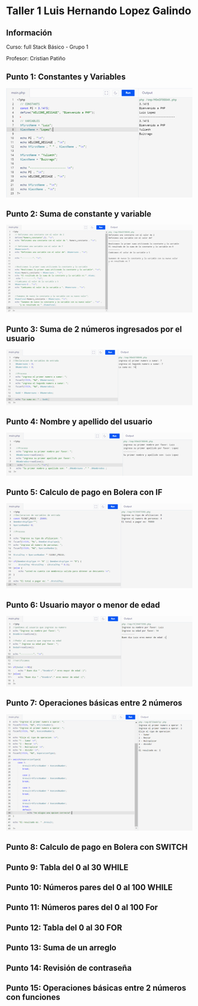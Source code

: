 <h1>Taller 1 Luis Hernando Lopez Galindo </h1>

<h2> Información</h2>
<p>Curso: full Stack Básico - Grupo 1 </p>
<p>Profesor: Cristian Patiño</p>

<h2> Punto 1: Constantes y Variables</h2>
<img src="./public/images/Punto_1.png" alt="Punto_1">
<h2> Punto 2: Suma de constante y variable</h2>
<img src="./public/images/Punto_2.png" alt="Punto_2">
<h2> Punto 3: Suma de 2 números ingresados por el usuario</h2>
<img src="./public/images/Punto_3.png" alt="Punto_3">
<h2> Punto 4: Nombre y apellido del usuario</h2>
<img src="./public/images/Punto_4.png" alt="Punto_4">
<h2> Punto 5: Calculo de pago en Bolera con IF</h2>
<img src="./public/images/Punto_5.png" alt="Punto_5">
<h2> Punto 6: Usuario mayor o menor de edad</h2>
<img src="./public/images/Punto_6.png" alt="Punto_6">
<h2> Punto 7: Operaciones básicas entre 2 números</h2>
<img src="./public/images/Punto_7.png" alt="Punto_7">
<h2> Punto 8: Calculo de pago en Bolera con SWITCH</h2>

<h2> Punto 9: Tabla del 0 al 30 WHILE</h2>

<h2> Punto 10: Números pares del 0 al 100 WHILE</h2>

<h2> Punto 11: Números pares del 0 al 100 For</h2>

<h2> Punto 12: Tabla del 0 al 30 FOR</h2>

<h2> Punto 13: Suma de un arreglo</h2>

<h2> Punto 14: Revisión de contraseña</h2>

<h2> Punto 15: Operaciones básicas entre 2 números con funciones</h2>